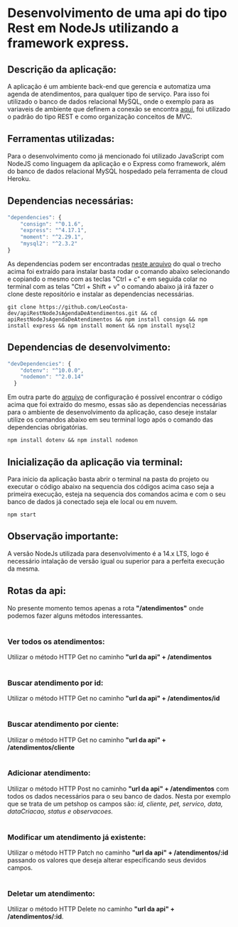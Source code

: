# Desenvolvimento de uma api do tipo Rest em NodeJs utilizando a framework express.

## Descrição da aplicação:
A aplicação é um ambiente back-end que gerencia e automatiza uma agenda de atendimentos, para qualquer tipo de serviço. Para isso foi utilizado o banco de dados relacional MySQL, onde o exemplo para as variaveis de ambiente que definem a conexão se encontra <a href = 'https://github.com/LeoCosta-dev/apiRestNodeJsAgendaDeAtendimentos/blob/master/.env.exemplo'>aqui</a>, foi utilizado o padrão do tipo REST e como organização conceitos de MVC.

## Ferramentas utilizadas:
Para o desenvolvimento como já mencionado foi utilizado JavaScript com NodeJS como linguagem da aplicação e o Express como framework, além do banco de dados relacional MySQL hospedado pela ferramenta de cloud Heroku.

## Dependencias necessárias:
```js
"dependencies": {
    "consign": "^0.1.6",
    "express": "^4.17.1",
    "moment": "^2.29.1",
    "mysql2": "^2.3.2"
}
```
As dependencias podem ser encontradas <a href = 'https://github.com/LeoCosta-dev/apiRestNodeJsAgendaDeAtendimentos/blob/master/package.json'>neste arquivo</a> do qual o trecho acima foi extraído para instalar basta rodar o comando abaixo selecionando e copiando o mesmo com as teclas "Ctrl + c" e em seguida colar no terminal com as telas "Ctrl + Shift + v" o comando abaixo já irá fazer o clone deste repositório e instalar as dependencias necessárias.

```
git clone https://github.com/LeoCosta-dev/apiRestNodeJsAgendaDeAtendimentos.git && cd apiRestNodeJsAgendaDeAtendimentos && npm install consign && npm install express && npm install moment && npm install mysql2
```
## Dependencias de desenvolvimento:
```js
"devDependencies": {
    "dotenv": "^10.0.0",
    "nodemon": "^2.0.14"
  }
```
Em outra parte do <a href = 'https://github.com/LeoCosta-dev/apiRestNodeJsAgendaDeAtendimentos/blob/master/package.json'>arquivo</a> de configuração é possível encontrar o código acima que foi extraído do mesmo, essas são as dependencias necessárias para o ambiente de desenvolvimento da aplicação, caso deseje instalar utilize os comandos abaixo em seu terminal logo após o comando das dependencias obrigatórias.

```
npm install dotenv && npm install nodemon
```
## Inicialização da aplicação via terminal:
Para inicio da aplicação basta abrir o terminal na pasta do projeto ou executar o código abaixo  na sequencia dos códigos acima caso seja a primeira execução, esteja na sequencia dos comandos acima e com o seu banco de dados já conectado seja ele local ou em nuvem.

```
npm start
```

## Observação importante:

A versão NodeJs utilizada para desenvolvimento é a 14.x LTS, logo é necessário intalação de versão igual ou superior para a perfeita execução da mesma.

## Rotas da api:

No presente momento temos apenas a rota <b>"/atendimentos"</b> onde podemos fazer alguns métodos interessantes.
<br>
<br>

### Ver todos os atendimentos:

Utilizar o método HTTP Get no caminho <b>"url da api" + /atendimentos</b>
<br>
<br>

### Buscar atendimento por id:

Utilizar o método HTTP Get no caminho <b>"url da api" + /atendimentos/id</b>
<br>
<br>

### Buscar atendimento por ciente:
Utilizar o método HTTP Get no caminho <b>"url da api" + /atendimentos/cliente</b>
<br>
<br>

### Adicionar atendimento:
Utilizar o método HTTP Post no caminho <b>"url da api" + /atendimentos</b> com todos os dados necessários para o seu banco de dados. Nesta por exemplo que se trata de um petshop os campos são: <em>id, cliente, pet, servico, data, dataCriacao, status e observacoes.</em>
<br>
<br>

### Modificar um atendimento já existente:
Utilizar o método HTTP Patch no caminho <b>"url da api" + /atendimentos/:id</b> passando os valores que deseja alterar especificando seus devidos campos.
<br>
<br>

### Deletar um atendimento:
Utilizar o método HTTP Delete no caminho <b>"url da api" + /atendimentos/:id</b>.
